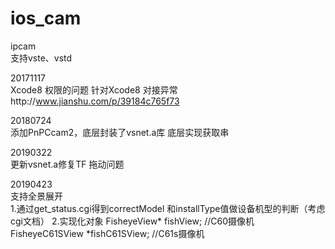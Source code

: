 # ios_cam  

ipcam   
支持vste、vstd

20171117  
Xcode8 权限的问题
针对Xcode8 对接异常http://www.jianshu.com/p/39184c765f73



20180724     
添加PnPCcam2，底层封装了vsnet.a库
底层实现获取串   

20190322    
更新vsnet.a修复TF 拖动问题    

20190423     
支持全景展开  
1.通过get_status.cgi得到correctModel 和installType值做设备机型的判断（考虑cgi文档）
2.实现化对象
FisheyeView* fishView;         //C60摄像机
FisheyeC61SView *fishC61SView; //C61s摄像机 






